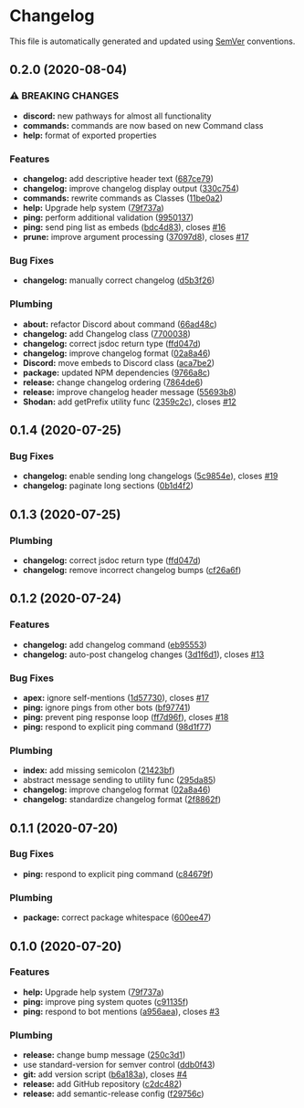 # Changelog

This file is automatically generated and updated using [SemVer](https://semver.org) conventions.



## 0.2.0 (2020-08-04)


### ⚠ BREAKING CHANGES

* **discord:** new pathways for almost all functionality
* **commands:** commands are now based on new Command class
* **help:** format of exported properties

### Features

* **changelog:** add descriptive header text ([687ce79](https://github.com/danfoy/shodan-discord/commit/687ce798cf956b6a0bb08636804c9fe991949ed0))
* **changelog:** improve changelog display output ([330c754](https://github.com/danfoy/shodan-discord/commit/330c7547e6e68dd0b785914f810b2b6ad23fc2cd))
* **commands:** rewrite commands as Classes ([11be0a2](https://github.com/danfoy/shodan-discord/commit/11be0a29b0aeff7aa79f8a7f51bef7bbff92344a))
* **help:** Upgrade help system ([79f737a](https://github.com/danfoy/shodan-discord/commit/79f737ab3fbc1520ea29e91a4c4a1fdfbc7a4664))
* **ping:** perform additional validation ([9950137](https://github.com/danfoy/shodan-discord/commit/9950137633b63f8b5c311afb6cee0a2f81411c95))
* **ping:** send ping list as embeds ([bdc4d83](https://github.com/danfoy/shodan-discord/commit/bdc4d83070f53303485c6b94cb6fa9d3a4d98a1d)), closes [#16](https://github.com/danfoy/shodan-discord/issues/16)
* **prune:** improve argument processing ([37097d8](https://github.com/danfoy/shodan-discord/commit/37097d8a751c6c75df59061bf667f524709d71a7)), closes [#17](https://github.com/danfoy/shodan-discord/issues/17)


### Bug Fixes

* **changelog:** manually correct changelog ([d5b3f26](https://github.com/danfoy/shodan-discord/commit/d5b3f26dbbb8fe76a51d143aad2e60f163bbcec8))


### Plumbing

* **about:** refactor Discord about command ([66ad48c](https://github.com/danfoy/shodan-discord/commit/66ad48c9a21e7b4aac5a9d3a5efbed51367e2697))
* **changelog:** add Changelog class ([7700038](https://github.com/danfoy/shodan-discord/commit/7700038496ef669a178d92314a7dda526ca79f06))
* **changelog:** correct jsdoc return type ([ffd047d](https://github.com/danfoy/shodan-discord/commit/ffd047d852653e6411fde1ec52cf877ebc6519aa))
* **changelog:** improve changelog format ([02a8a46](https://github.com/danfoy/shodan-discord/commit/02a8a4622ea29bde167c3c875ad95ca04e661b76))
* **Discord:** move embeds to Discord class ([aca7be2](https://github.com/danfoy/shodan-discord/commit/aca7be24970afca4be608ca4411d8587bab90f77))
* **package:** updated NPM dependencies ([9766a8c](https://github.com/danfoy/shodan-discord/commit/9766a8c9e49cb8f82b5d4e98e2444e244fd12e00))
* **release:** change changelog ordering ([7864de6](https://github.com/danfoy/shodan-discord/commit/7864de6a3b423cfeb2de3ff570ab780ca39b6055))
* **release:** improve changelog header message ([55693b8](https://github.com/danfoy/shodan-discord/commit/55693b8bc8dc28ac510511abe0a1a717fccace99))
* **Shodan:** add getPrefix utility func ([2359c2c](https://github.com/danfoy/shodan-discord/commit/2359c2c0a4ea4672cbab9964fa1ec51808cb4d93)), closes [#12](https://github.com/danfoy/shodan-discord/issues/12)

## 0.1.4 (2020-07-25)

### Bug Fixes

* **changelog:** enable sending long changelogs ([5c9854e](https://github.com/danfoy/shodan-discord/commit/5c9854ef9d47aaa5cf99941253deb1b298268aaf)), closes [#19](https://github.com/danfoy/shodan-discord/issues/19)
* **changelog:** paginate long sections ([0b1d4f2](https://github.com/danfoy/shodan-discord/commit/0b1d4f2dc1062915568374d7f5aa83c96a1aca5f))



## 0.1.3 (2020-07-25)

### Plumbing

* **changelog:** correct jsdoc return type ([ffd047d](https://github.com/danfoy/shodan-discord/commit/ffd047d852653e6411fde1ec52cf877ebc6519aa))
* **changelog:** remove incorrect changelog bumps ([cf26a6f](https://github.com/danfoy/shodan-discord/commit/cf26a6f5db46a341eabcec5e0c4b96d688913c56))


## 0.1.2 (2020-07-24)

### Features

* **changelog:** add changelog command ([eb95553](https://github.com/danfoy/shodan-discord/commit/eb95553000e2ce02c4ac9d08c7fec055191b2fa2))
* **changelog:** auto-post changelog changes ([3d1f6d1](https://github.com/danfoy/shodan-discord/commit/3d1f6d1077ce739c2cd77ddc9b4f7186d3f023c1)), closes [#13](https://github.com/danfoy/shodan-discord/issues/13)


### Bug Fixes

* **apex:** ignore self-mentions ([1d57730](https://github.com/danfoy/shodan-discord/commit/1d577303bf0e97f0227e327eb59af35a5f71e0ce)), closes [#17](https://github.com/danfoy/shodan-discord/issues/17)
* **ping:** ignore pings from other bots ([bf97741](https://github.com/danfoy/shodan-discord/commit/bf97741af5c6f55a07be6cc769a201993ef560ac))
* **ping:** prevent ping response loop ([ff7d96f](https://github.com/danfoy/shodan-discord/commit/ff7d96fc82563c4b439378aab8bd6de05f6809b0)), closes [#18](https://github.com/danfoy/shodan-discord/issues/18)
* **ping:** respond to explicit ping command ([98d1f77](https://github.com/danfoy/shodan-discord/commit/98d1f779ca366221aa772601c05c1e4d268ff09d))


### Plumbing

* **index:** add missing semicolon ([21423bf](https://github.com/danfoy/shodan-discord/commit/21423bfc4063078c10154162a67069dfc875fae7))
* abstract message sending to utility func ([295da85](https://github.com/danfoy/shodan-discord/commit/295da85bbf4f50c2deb6eed0fa4ff7d1259d1f57))
* **changelog:** improve changelog format ([02a8a46](https://github.com/danfoy/shodan-discord/commit/02a8a4622ea29bde167c3c875ad95ca04e661b76))
* **changelog:** standardize changelog format ([2f8862f](https://github.com/danfoy/shodan-discord/commit/2f8862f1c969f3eaccd237a2e29793b3bfc1a7f7))


## 0.1.1 (2020-07-20)

### Bug Fixes

* **ping:** respond to explicit ping command ([c84679f](https://github.com/danfoy/shodan-discord/commit/c84679f5d8707be465853a6454fa8cf50826a076))

### Plumbing

* **package:** correct package whitespace ([600ee47](https://github.com/danfoy/shodan-discord/commit/600ee47ba4fc11eca04f260a220001b35d6998f1))


## 0.1.0 (2020-07-20)

### Features

* **help:** Upgrade help system ([79f737a](https://github.com/danfoy/shodan-discord/commit/79f737ab3fbc1520ea29e91a4c4a1fdfbc7a4664))
* **ping:** improve ping system quotes ([c91135f](https://github.com/danfoy/shodan-discord/commit/c91135fe2650cbbc1092c956c4be0f5f8c17544d))
* **ping:** respond to bot mentions ([a956aea](https://github.com/danfoy/shodan-discord/commit/a956aeaa825f469db1aa2ac5c8293cb26788a165)), closes [#3](https://github.com/danfoy/shodan-discord/issues/3)

### Plumbing

* **release:** change bump message ([250c3d1](https://github.com/danfoy/shodan-discord/commit/250c3d1b5d3e654d47b50cc5cce96bfb7b6f373f))
* use standard-version for semver control ([ddb0f43](https://github.com/danfoy/shodan-discord/commit/ddb0f432f81156c332d4d6ac4d5dbc357be1a590))
* **git:** add version script ([b6a183a](https://github.com/danfoy/shodan-discord/commit/b6a183ab2fbdeef431c3deec451b8e031a2c426b)), closes [#4](https://github.com/danfoy/shodan-discord/issues/4)
* **release:** add GitHub repository ([c2dc482](https://github.com/danfoy/shodan-discord/commit/c2dc48298182fa72fecd70ee737947f59f698847))
* **release:** add semantic-release config ([f29756c](https://github.com/danfoy/shodan-discord/commit/f29756cd682a3c415c71e03b57c1a2c1fcf96ff4))
